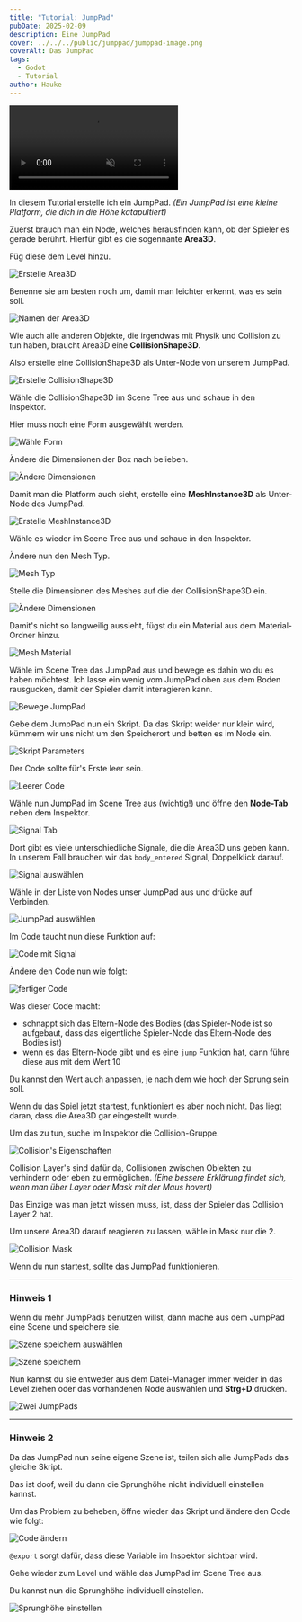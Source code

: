 ```yaml
---
title: "Tutorial: JumpPad"
pubDate: 2025-02-09
description: Eine JumpPad
cover: ../../../public/jumppad/jumppad-image.png
coverAlt: Das JumpPad
tags:
  - Godot
  - Tutorial
author: Hauke
---
```


<video style="pointer-events: none;" autoplay loop muted src="/Godot-Parkour-Guides/jumppad/jumpad-working.mp4" controls></video>

In diesem Tutorial erstelle ich ein JumpPad.
_(Ein JumpPad ist eine kleine Platform, die dich in die Höhe
katapultiert)_

Zuerst brauch man ein Node, welches herausfinden kann, ob der Spieler
es gerade berührt. Hierfür gibt es die sogennante **Area3D**.

Füg diese dem Level hinzu.

![Erstelle Area3D](/Godot-Parkour-Guides//jumppad/create-area3d.png)

Benenne sie am besten noch um, damit man leichter erkennt,
was es sein soll.

![Namen der Area3D](/Godot-Parkour-Guides//jumppad/rename-node.png)

Wie auch alle anderen Objekte, die irgendwas mit Physik und
Collision zu tun haben, braucht Area3D eine **CollisionShape3D**.

Also erstelle eine CollisionShape3D als Unter-Node von unserem JumpPad.

![Erstelle CollisionShape3D](/Godot-Parkour-Guides//jumppad/create-cs.png)

Wähle die CollisionShape3D im Scene Tree aus und
schaue in den Inspektor.

Hier muss noch eine Form ausgewählt werden.

![Wähle Form](/Godot-Parkour-Guides//jumppad/cs-type.png)

Ändere die Dimensionen der Box nach belieben.

![Ändere Dimensionen](/Godot-Parkour-Guides//jumppad/cs-dims.png)

Damit man die Platform auch sieht, erstelle eine **MeshInstance3D** als Unter-Node
des JumpPad.

![Erstelle MeshInstance3D](/Godot-Parkour-Guides//jumppad/create-mesh.png)

Wähle es wieder im Scene Tree aus und schaue in den Inspektor.

Ändere nun den Mesh Typ.

![Mesh Typ](/Godot-Parkour-Guides//jumppad/mesh-type.png)

Stelle die Dimensionen des Meshes auf die der CollisionShape3D ein.

![Ändere Dimensionen](/Godot-Parkour-Guides//jumppad/mesh-dims.png)

Damit's nicht so langweilig aussieht, fügst du ein Material aus
dem Material-Ordner hinzu.

![Mesh Material](/Godot-Parkour-Guides//jumppad/mesh-material.png)

Wähle im Scene Tree das JumpPad aus und bewege es dahin wo du es haben möchtest.
Ich lasse ein wenig vom JumpPad oben aus dem Boden rausgucken, damit
der Spieler damit interagieren kann.

![Bewege JumpPad](/Godot-Parkour-Guides//jumppad/move-jumppad.png)

Gebe dem JumpPad nun ein Skript.
Da das Skript weider nur klein wird,
kümmern wir uns nicht um den Speicherort und
betten es im Node ein.

![Skript Parameters](/Godot-Parkour-Guides//jumppad/code-creation.png)

Der Code sollte für's Erste leer sein.

![Leerer Code](/Godot-Parkour-Guides//jumppad/code-clear.png)

Wähle nun JumpPad im Scene Tree aus (wichtig!)
und öffne den **Node-Tab** neben dem Inspektor.

![Signal Tab](/Godot-Parkour-Guides//jumppad/signal-tab.png)

Dort gibt es viele unterschiedliche Signale, die
die Area3D uns geben kann. In unserem Fall brauchen wir
das `body_entered` Signal, Doppelklick darauf.

![Signal auswählen](/Godot-Parkour-Guides//jumppad/select-signal.png)

Wähle in der Liste von Nodes unser JumpPad aus und drücke auf Verbinden.

![JumpPad auswählen](/Godot-Parkour-Guides//jumppad/select-jumppad-script.png)

Im Code taucht nun diese Funktion auf:

![Code mit Signal](/Godot-Parkour-Guides//jumppad/code-with-signal.png)

Ändere den Code nun wie folgt:

![fertiger Code](/Godot-Parkour-Guides//jumppad/code-finished.png)

Was dieser Code macht:

- schnappt sich das Eltern-Node des Bodies
  (das Spieler-Node ist so aufgebaut, dass das eigentliche Spieler-Node
  das Eltern-Node des Bodies ist)
- wenn es das Eltern-Node gibt und es eine `jump` Funktion hat,
  dann führe diese aus mit dem Wert 10

Du kannst den Wert auch anpassen, je nach dem wie hoch der Sprung
sein soll.

Wenn du das Spiel jetzt startest, funktioniert es aber noch nicht.
Das liegt daran, dass die Area3D gar eingestellt wurde.

Um das zu tun, suche im Inspektor die Collision-Gruppe.

![Collision's Eigenschaften](/Godot-Parkour-Guides//jumppad/collision-props.png)

Collision Layer's sind dafür da, Collisionen zwischen
Objekten zu verhindern oder eben zu ermöglichen.
_(Eine bessere Erklärung findet sich, wenn man über Layer oder Mask
mit der Maus hovert)_

Das Einzige was man jetzt wissen muss, ist, dass der
Spieler das Collision Layer 2 hat.

Um unsere Area3D darauf reagieren zu lassen, wähle in Mask
nur die 2.

![Collision Mask](/Godot-Parkour-Guides//jumppad/collision-mask.png)

Wenn du nun startest, sollte das JumpPad funktionieren.

---

### Hinweis 1

Wenn du mehr JumpPads benutzen willst,
dann mache aus dem JumpPad eine Scene und
speichere sie.

![Szene speichern auswählen](/Godot-Parkour-Guides//jumppad/select-save-scene.png)

![Szene speichern](/Godot-Parkour-Guides//jumppad/save-scene.png)

Nun kannst du sie entweder aus dem Datei-Manager immer weider in
das Level ziehen oder das vorhandenen Node auswählen
und **Strg+D** drücken.

![Zwei JumpPads](/Godot-Parkour-Guides//jumppad/two-jumppads.png)

---

### Hinweis 2

Da das JumpPad nun seine eigene Szene ist,
teilen sich alle JumpPads das gleiche Skript.

Das ist doof, weil du dann die Sprunghöhe nicht
individuell einstellen kannst.

Um das Problem zu beheben, öffne wieder das Skript
und ändere den Code wie folgt:

![Code ändern](/Godot-Parkour-Guides//jumppad/change-code.png)

`@export` sorgt dafür, dass diese Variable im Inspektor
sichtbar wird.

Gehe wieder zum Level und wähle das JumpPad im Scene Tree aus.

Du kannst nun die Sprunghöhe individuell einstellen.

![Sprunghöhe einstellen](/Godot-Parkour-Guides//jumppad/change-jumpheight.png)
